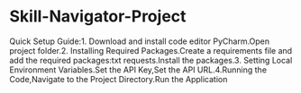 # Skill-Navigator-Project
Quick Setup Guide:1. Download and install code editor PyCharm.Open project folder.2. Installing Required Packages.Create a requirements file and add the required packages:txt requests.Install the packages.3. Setting Local Environment Variables.Set the API Key,Set the API URL.4.Running the Code,Navigate to the Project Directory.Run the Application
